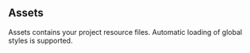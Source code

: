 ## Assets
Assets contains your project resource files. Automatic loading of global styles is supported.

<!-- TODO: npm source link -->